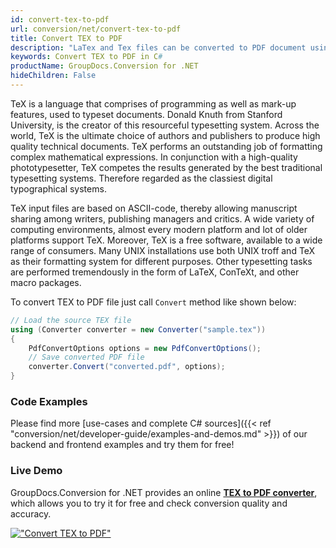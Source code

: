 ```yaml
---
id: convert-tex-to-pdf
url: conversion/net/convert-tex-to-pdf
title: Convert TEX to PDF
description: "LaTex and Tex files can be converted to PDF document using C# language. Check simple code snippet to know how to convert TEX to PDF using Groupdocs.Conversion for .NET library."
keywords: Convert TEX to PDF in C#
productName: GroupDocs.Conversion for .NET
hideChildren: False
---
```


TeX is a language that comprises of programming as well as mark-up features, used to typeset documents. Donald Knuth from Stanford University, is the creator of this resourceful typesetting system. Across the world, TeX is the ultimate choice of authors and publishers to produce high quality technical documents. TeX performs an outstanding job of formatting complex mathematical expressions. In conjunction with a high-quality phototypesetter, TeX competes the results generated by the best traditional typesetting systems. Therefore regarded as the classiest digital typographical systems.

TeX input files are based on ASCII-code, thereby allowing manuscript sharing among writers, publishing managers and critics. A wide variety of computing environments, almost every modern platform and lot of older platforms support TeX. Moreover, TeX is a free software, available to a wide range of consumers. Many UNIX installations use both UNIX troff and TeX as their formatting system for different purposes. Other typesetting tasks are performed tremendously in the form of LaTeX, ConTeXt, and other macro packages.

To convert TEX to PDF file just call `Convert` method like shown below:

```csharp
// Load the source TEX file
using (Converter converter = new Converter("sample.tex"))
{
    PdfConvertOptions options = new PdfConvertOptions();
    // Save converted PDF file
    converter.Convert("converted.pdf", options);
}
```

### Code Examples

Please find more [use-cases and complete C# sources]({{< ref "conversion/net/developer-guide/examples-and-demos.md" >}}) of our backend and frontend examples and try them for free!

### Live Demo

GroupDocs.Conversion for .NET provides an online [**TEX to PDF converter**](https://products.groupdocs.app/conversion/tex-to-pdf), which allows you to try it for free and check conversion quality and accuracy.

[!["Convert TEX to PDF"](conversion/net/images/convert-tex-to-pdf.png)](https://products.groupdocs.app/conversion/tex-to-pdf)